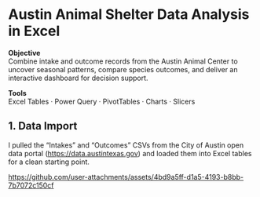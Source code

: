 # Austin Animal Shelter Data Analysis in Excel

**Objective**  
Combine intake and outcome records from the Austin Animal Center to uncover seasonal patterns, compare species outcomes, and deliver an interactive dashboard for decision support.

**Tools**  
Excel Tables · Power Query · PivotTables · Charts · Slicers

## 1. Data Import  
I pulled the “Intakes” and “Outcomes” CSVs from the City of Austin open data portal (https://data.austintexas.gov) and loaded them into Excel tables for a clean starting point.

https://github.com/user-attachments/assets/4bd9a5ff-d1a5-4193-b8bb-7b7072c150cf


